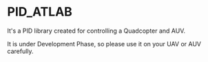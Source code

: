 # PID_ATLAB
It's a PID library created for controlling a Quadcopter and AUV.

It is under Development Phase, so please use it on your UAV or AUV carefully.
